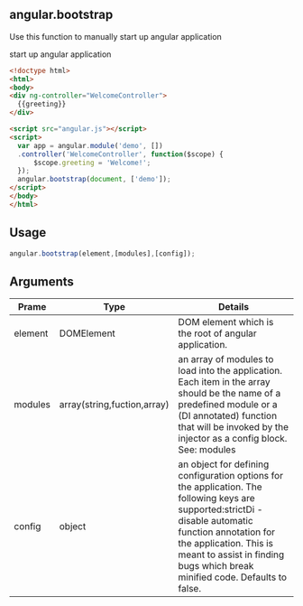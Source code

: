 ## angular.bootstrap

Use this function to manually start up angular application

start up angular application

```html
<!doctype html>
<html>
<body>
<div ng-controller="WelcomeController">
  {{greeting}}
</div>

<script src="angular.js"></script>
<script>
  var app = angular.module('demo', [])
  .controller('WelcomeController', function($scope) {
      $scope.greeting = 'Welcome!';
  });
  angular.bootstrap(document, ['demo']);
</script>
</body>
</html>
```

## Usage
```js
angular.bootstrap(element,[modules],[config]);
```

## Arguments
|Prame|Type|Details|
| ----- | ---- | ------- |
|element|DOMElement|DOM element which is the root of angular application.|
|modules | array(string,fuction,array) | an array of modules to load into the application. Each item in the array should be the name of a predefined module or a (DI annotated) function that will be invoked by the injector as a config block. See: modules |
|config|object|an object for defining configuration options for the application. The following keys are supported:strictDi - disable automatic function annotation for the application. This is meant to assist in finding bugs which break minified code. Defaults to false.|

